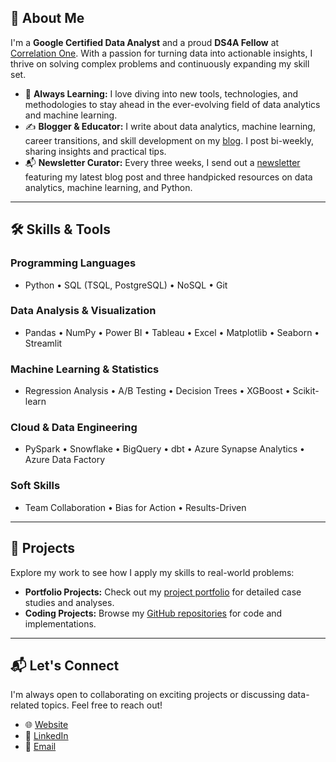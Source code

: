 ## 👋 About Me

I'm a **Google Certified Data Analyst** and a proud **DS4A Fellow** at [Correlation One](https://www.correlation-one.com/). With a passion for turning data into actionable insights, I thrive on solving complex problems and continuously expanding my skill set. 

- 🌱 **Always Learning:** I love diving into new tools, technologies, and methodologies to stay ahead in the ever-evolving field of data analytics and machine learning.
- ✍️ **Blogger & Educator:** I write about data analytics, machine learning, career transitions, and skill development on my [blog](https://ombotimbe.com/). I post bi-weekly, sharing insights and practical tips.
- 📬 **Newsletter Curator:** Every three weeks, I send out a [newsletter](https://zeidombo.substack.com/) featuring my latest blog post and three handpicked resources on data analytics, machine learning, and Python.

---

## 🛠 Skills & Tools

### **Programming Languages**
- Python • SQL (TSQL, PostgreSQL) • NoSQL • Git

### **Data Analysis & Visualization**
- Pandas • NumPy • Power BI • Tableau • Excel • Matplotlib • Seaborn • Streamlit

### **Machine Learning & Statistics**
- Regression Analysis • A/B Testing • Decision Trees • XGBoost • Scikit-learn

### **Cloud & Data Engineering**
- PySpark • Snowflake • BigQuery • dbt • Azure Synapse Analytics • Azure Data Factory

### **Soft Skills**
- Team Collaboration • Bias for Action • Results-Driven

---

## 🚀 Projects

Explore my work to see how I apply my skills to real-world problems:
- **Portfolio Projects:** Check out my [project portfolio](https://ombotimbe.com/projects) for detailed case studies and analyses.
- **Coding Projects:** Browse my [GitHub repositories](https://github.com/obtbe?tab=repositories) for code and implementations.

---

## 📬 Let's Connect

I'm always open to collaborating on exciting projects or discussing data-related topics. Feel free to reach out!

- 🌐 [Website](https://ombotimbe.com/)
- 💼 [LinkedIn](https://www.linkedin.com/in/obtbe/)
- 📧 [Email](mailto:zobtbe@gmail.com)
